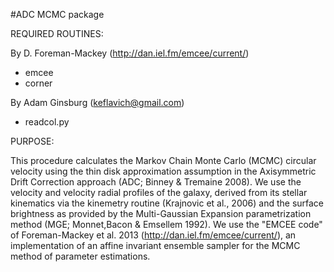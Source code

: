 #ADC MCMC package

REQUIRED ROUTINES:

By D. Foreman-Mackey (http://dan.iel.fm/emcee/current/)
  - emcee
  - corner

By Adam Ginsburg (keflavich@gmail.com)
  - readcol.py 
  
PURPOSE:

This procedure calculates the Markov Chain Monte Carlo (MCMC) circular 
velocity using the thin disk approximation assumption in the 
Axisymmetric Drift Correction approach (ADC; Binney & Tremaine 2008).
We use the velocity and velocity radial profiles of the galaxy, derived from its stellar kinematics via the
kinemetry routine (Krajnovic et al., 2006) and the surface brightness as provided by the Multi-Gaussian Expansion 
parametrization method (MGE; Monnet,Bacon & Emsellem 1992). 
We use the "EMCEE code" of Foreman-Mackey et al. 2013 (http://dan.iel.fm/emcee/current/),
an implementation of an affine invariant ensemble sampler for the MCMC method of parameter estimations.
